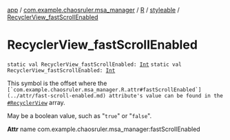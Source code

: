 [app](../../../index.md) / [com.example.chaosruler.msa_manager](../../index.md) / [R](../index.md) / [styleable](index.md) / [RecyclerView_fastScrollEnabled](.)

# RecyclerView_fastScrollEnabled

`static val RecyclerView_fastScrollEnabled: `[`Int`](https://kotlinlang.org/api/latest/jvm/stdlib/kotlin/-int/index.html)
`static val RecyclerView_fastScrollEnabled: `[`Int`](https://kotlinlang.org/api/latest/jvm/stdlib/kotlin/-int/index.html)

This symbol is the offset where the ``[`com.example.chaosruler.msa_manager.R.attr#fastScrollEnabled`](../attr/fast-scroll-enabled.md) attribute's value can be found in the ``[`#RecyclerView`](-recycler-view.md) array.

May be a boolean value, such as "`true`" or "`false`".

**Attr**
name com.example.chaosruler.msa_manager:fastScrollEnabled

